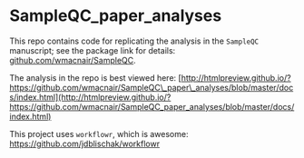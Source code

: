 # SampleQC\_paper\_analyses

This repo contains code for replicating the analysis in the `SampleQC` manuscript; see the package link for details: [github.com/wmacnair/SampleQC](github.com/wmacnair/SampleQC).

The analysis in the repo is best viewed here:
[http://htmlpreview.github.io/?https://github.com/wmacnair/SampleQC\_paper\_analyses/blob/master/docs/index.html](http://htmlpreview.github.io/?https://github.com/wmacnair/SampleQC_paper_analyses/blob/master/docs/index.html)




This project uses `workflowr`, which is awesome: https://github.com/jdblischak/workflowr
